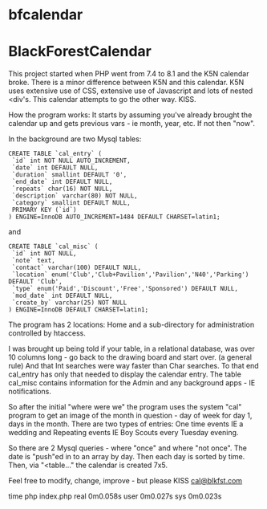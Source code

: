 # bfcalendar
# BlackForestCalendar

This project started when PHP went from 7.4 to 8.1 and the K5N calendar broke. There is a minor difference between K5N and this calendar.  K5N uses extensive use of CSS, extensive use of Javascript and lots of nested <div's.  This calendar attempts to go the other way. KISS.

How the program works: It starts by assuming you've already brought the calendar up and gets previous vars - ie month, year, etc. If not then "now".

In the background are two Mysql tables:

    CREATE TABLE `cal_entry` (
     `id` int NOT NULL AUTO_INCREMENT,
     `date` int DEFAULT NULL,
     `duration` smallint DEFAULT '0',
     `end_date` int DEFAULT NULL,
     `repeats` char(16) NOT NULL,
     `description` varchar(80) NOT NULL,
     `category` smallint DEFAULT NULL,
     PRIMARY KEY (`id`)
    ) ENGINE=InnoDB AUTO_INCREMENT=1484 DEFAULT CHARSET=latin1;

and

    CREATE TABLE `cal_misc` (
     `id` int NOT NULL,
     `note` text,
     `contact` varchar(100) DEFAULT NULL,
     `location` enum('Club','Club+Pavilion','Pavilion','N40','Parking') DEFAULT 'Club',
     `type` enum('Paid','Discount','Free','Sponsored') DEFAULT NULL,
     `mod_date` int DEFAULT NULL,
     `create_by` varchar(25) NOT NULL
    ) ENGINE=InnoDB DEFAULT CHARSET=latin1;

The program has 2 locations:  Home and a sub-directory for administration controlled by htaccess.

I was brought up being told if your table, in a relational database, was over 10 columns long - go back to the drawing board and start over. (a general rule)  And that Int searches were way faster than Char searches.  To that end cal_entry has only that needed to display the calendar entry.  The table cal_misc contains information for the Admin and any background apps - IE notifications.

So after the initial "where were we" the program uses the system "cal" program to get an image of the month in question - day of week for day 1, days in the month.  There are two types of entries: One time events IE a wedding and Repeating events IE Boy Scouts every Tuesday evening.

So there are 2 Mysql queries - where "once" and where "not once".  The date is "push"ed in to an array by day.  Then each day is sorted by time.  Then, via "<table..." the calendar is created 7x5.

Feel free to modify, change, improve - but please KISS
cal@blkfst.com

   time php index.php
   real    0m0.058s
   user    0m0.027s
   sys     0m0.023s
